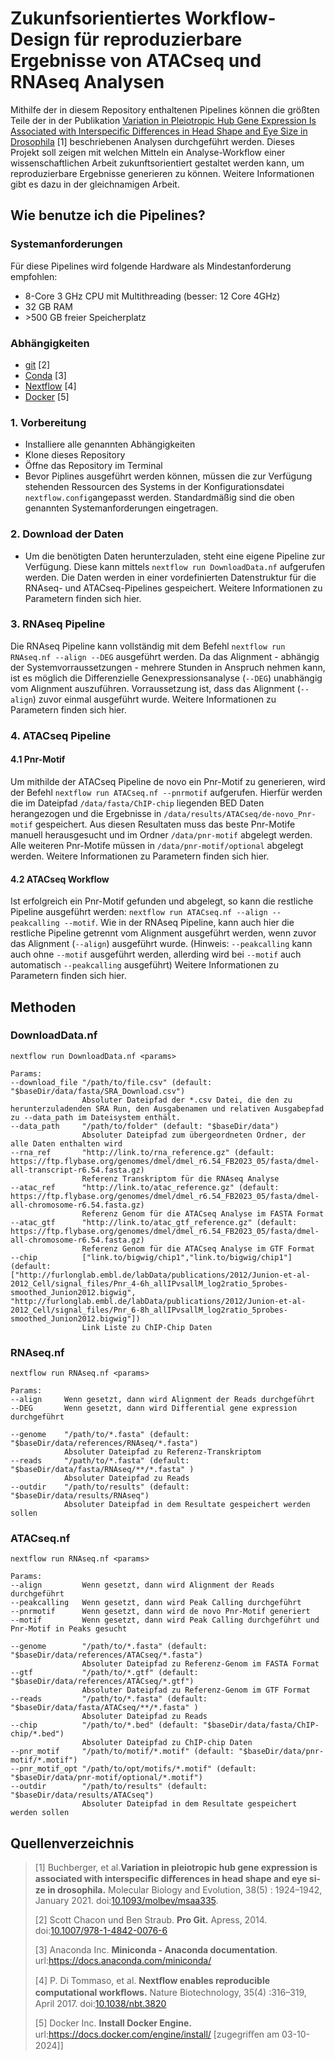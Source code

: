 # Zukunfsorientiertes Workflow-Design für reproduzierbare Ergebnisse von ATACseq und RNAseq Analysen

Mithilfe der in diesem Repository enthaltenen Pipelines können die größten Teile der in der Publikation [Variation in Pleiotropic Hub Gene Expression Is Associated with Interspecific Differences in Head Shape and Eye Size in Drosophila](https://doi.org/10.1093/molbev/msaa335) [1] beschriebenen Analysen durchgeführt werden.
Dieses Projekt soll zeigen mit welchen Mitteln ein Analyse-Workflow einer wissenschaftlichen Arbeit zukunftsorientiert gestaltet werden kann, um reproduzierbare Ergebnisse generieren zu können. Weitere Informationen gibt es dazu in der gleichnamigen Arbeit.

## Wie benutze ich die Pipelines?

### Systemanforderungen
Für diese Pipelines wird folgende Hardware als Mindestanforderung empfohlen:

- 8-Core 3 GHz CPU mit Multithreading (besser: 12 Core 4GHz)
- 32 GB RAM
- \>500 GB freier Speicherplatz

### Abhängigkeiten

- [git](https://git-scm.com) [2]
- [Conda](https://docs.anaconda.com/miniconda/) [3]
- [Nextflow](https://www.nextflow.io/docs/latest/install.html) [4]
- [Docker](https://docs.docker.com/engine/install/) [5]

### 1. Vorbereitung

- Installiere alle genannten Abhängigkeiten
- Klone dieses Repository
- Öffne das Repository im Terminal
- Bevor Piplines ausgeführt werden können, müssen die zur Verfügung stehenden Ressourcen des Systems in der Konfigurationsdatei `nextflow.config`angepasst werden. Standardmäßig sind die oben genannten Systemanforderungen eingetragen.

### 2. Download der Daten

- Um die benötigten Daten herunterzuladen, steht eine eigene Pipeline zur Verfügung. Diese kann mittels `nextflow run DownloadData.nf` aufgerufen werden. Die Daten werden in einer vordefinierten Datenstruktur für die RNAseq- und ATACseq-Pipelines gespeichert. Weitere Informationen zu Parametern finden sich hier.

### 3. RNAseq Pipeline

Die RNAseq Pipeline kann vollständig mit dem Befehl `nextflow run RNAseq.nf --align --DEG` ausgeführt werden. Da das Alignment - abhängig der Systemvorraussetzungen - mehrere Stunden in Anspruch nehmen kann, ist es möglich die Differenzielle Genexpressionsanalyse (`--DEG`) unabhängig vom Alignment auszuführen. Vorraussetzung ist, dass das Alignment (`--align`) zuvor einmal ausgeführt wurde. Weitere Informationen zu Parametern finden sich hier.

### 4. ATACseq Pipeline

#### 4.1 Pnr-Motif

Um mithilde der ATACseq Pipeline de novo ein Pnr-Motif zu generieren, wird der Befehl `nextflow run ATACseq.nf --pnrmotif` aufgerufen. Hierfür werden die im Dateipfad `/data/fasta/ChIP-chip` liegenden BED Daten herangezogen und die Ergebnisse in `/data/results/ATACseq/de-novo_Pnr-motif` gespeichert. Aus diesen Resultaten muss das beste Pnr-Motife manuell herausgesucht und im Ordner `/data/pnr-motif` abgelegt werden. Alle weiteren Pnr-Motife müssen in `/data/pnr-motif/optional` abgelegt werden. Weitere Informationen zu Parametern finden sich hier.

#### 4.2 ATACseq Workflow

Ist erfolgreich ein Pnr-Motif gefunden und abgelegt, so kann die restliche Pipeline ausgeführt werden: `nextflow run ATACseq.nf --align --peakcalling --motif`. Wie in der RNAseq Pipeline, kann auch hier die restliche Pipeline getrennt vom Alignment ausgeführt werden, wenn zuvor das Alignment (`--align`) ausgeführt wurde. (Hinweis: `--peakcalling` kann auch ohne `--motif` ausgeführt werden, allerding wird bei `--motif` auch automatisch `--peakcalling` ausgeführt) Weitere Informationen zu Parametern finden sich hier.

## Methoden

### DownloadData.nf

```shell
nextflow run DownloadData.nf <params>

Params:
--download_file "/path/to/file.csv" (default: "$baseDir/data/fasta/SRA_Download.csv")
                Absoluter Dateipfad der *.csv Datei, die den zu herunterzuladenden SRA Run, den Ausgabenamen und relativen Ausgabepfad zu --data_path im Dateisystem enthält.
--data_path     "/path/to/folder" (default: "$baseDir/data")
                Absoluter Dateipfad zum übergeordneten Ordner, der alle Daten enthalten wird
--rna_ref       "http://link.to/rna_reference.gz" (default: https://ftp.flybase.org/genomes/dmel/dmel_r6.54_FB2023_05/fasta/dmel-all-transcript-r6.54.fasta.gz)
                Referenz Transkriptom für die RNAseq Analyse
--atac_ref      "http://link.to/atac_reference.gz" (default: https://ftp.flybase.org/genomes/dmel/dmel_r6.54_FB2023_05/fasta/dmel-all-chromosome-r6.54.fasta.gz)
                Referenz Genom für die ATACseq Analyse im FASTA Format
--atac_gtf      "http://link.to/atac_gtf_reference.gz" (default: https://ftp.flybase.org/genomes/dmel/dmel_r6.54_FB2023_05/fasta/dmel-all-chromosome-r6.54.fasta.gz)
                Referenz Genom für die ATACseq Analyse im GTF Format
--chip          ["link.to/bigwig/chip1","link.to/bigwig/chip1"] (default: ["http://furlonglab.embl.de/labData/publications/2012/Junion-et-al-2012_Cell/signal_files/Pnr_4-6h_allIPvsallM_log2ratio_5probes-smoothed_Junion2012.bigwig", "http://furlonglab.embl.de/labData/publications/2012/Junion-et-al-2012_Cell/signal_files/Pnr_6-8h_allIPvsallM_log2ratio_5probes-smoothed_Junion2012.bigwig"])
                Link Liste zu ChIP-Chip Daten
```

### RNAseq.nf

```shell
nextflow run RNAseq.nf <params>

Params:
--align     Wenn gesetzt, dann wird Alignment der Reads durchgeführt
--DEG       Wenn gesetzt, dann wird Differential gene expression durchgeführt

--genome    "/path/to/*.fasta" (default: "$baseDir/data/references/RNAseq/*.fasta")
            Absoluter Dateipfad zu Referenz-Transkriptom
--reads     "/path/to/*.fasta" (default: "$baseDir/data/fasta/RNAseq/**/*.fasta" )
            Absoluter Dateipfad zu Reads
--outdir    "/path/to/results" (default: "$baseDir/data/results/RNAseq")
            Absoluter Dateipfad in dem Resultate gespeichert werden sollen
```

### ATACseq.nf

```shell
nextflow run RNAseq.nf <params>

Params:
--align         Wenn gesetzt, dann wird Alignment der Reads durchgeführt
--peakcalling   Wenn gesetzt, dann wird Peak Calling durchgeführt
--pnrmotif      Wenn gesetzt, dann wird de novo Pnr-Motif generiert
--motif         Wenn gesetzt, dann wird Peak Calling durchgeführt und Pnr-Motif in Peaks gesucht

--genome        "/path/to/*.fasta" (default: "$baseDir/data/references/ATACseq/*.fasta")
                Absoluter Dateipfad zu Referenz-Genom im FASTA Format
--gtf           "/path/to/*.gtf" (default: "$baseDir/data/references/ATACseq/*.gtf")
                Absoluter Dateipfad zu Referenz-Genom im GTF Format
--reads         "/path/to/*.fasta" (default: "$baseDir/data/fasta/ATACseq/**/*.fasta" )
                Absoluter Dateipfad zu Reads
--chip          "/path/to/*.bed" (default: "$baseDir/data/fasta/ChIP-chip/*.bed")
                Absoluter Dateipfad zu ChIP-chip Daten
--pnr_motif     "/path/to/motif/*.motif" (default: "$baseDir/data/pnr-motif/*.motif")
--pnr_motif_opt "/path/to/opt/motifs/*.motif" (default: "$baseDir/data/pnr-motif/optional/*.motif")
--outdir        "/path/to/results" (default: "$baseDir/data/results/ATACseq")
                Absoluter Dateipfad in dem Resultate gespeichert werden sollen
```

## Quellenverzeichnis

> [1] Buchberger, et al.**Variation in pleiotropic hub gene expression is associated with interspeciﬁc diﬀerences in head shape and eye si- ze in drosophila.** 
 Molecular Biology and Evolution, 38(5) : 1924–1942, January 2021. doi:[10.1093/molbev/msaa335](https://doi.org/10.1093/molbev/msaa335).
>
> [2] Scott Chacon und Ben Straub. **Pro Git.** Apress, 2014. doi:[10.1007/978-1-4842-0076-6](http://dx.doi.org/10.1007/978-1-4842-0076-6)
>
> [3] Anaconda Inc. **Miniconda - Anaconda documentation**. url:https://docs.anaconda.com/miniconda/
>
> [4] P. Di Tommaso, et al. **Nextﬂow enables reproducible computational workﬂows.** Nature Biotechnology, 35(4) :316–319, April 2017. doi:[10.1038/nbt.3820](http://www.nature.com/nbt/journal/v35/n4/full/nbt.3820.html)
>
> [5] Docker Inc. **Install Docker Engine.** url:https://docs.docker.com/engine/install/ [zugegriﬀen am 03-10-2024]]